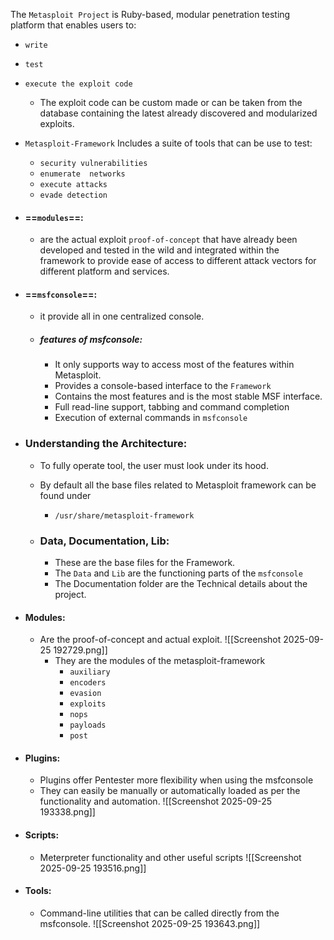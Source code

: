 The `Metasploit Project` is Ruby-based, modular penetration testing platform that enables users to:
- `write`
- `test`
- `execute the exploit code`
	- The exploit code can be custom made or can be taken from the database containing the latest already discovered and modularized exploits.
- `Metasploit-Framework` Includes a suite of tools that can be use to test:
	- `security vulnerabilities`
	- `enumerate  networks`
	- `execute attacks `
	- `evade detection`

- #### ==`modules`==:
	- are the actual exploit `proof-of-concept` that have already been developed and tested in the wild and integrated within the framework to provide ease of access to different attack vectors for different platform and services. 

- #### ==`msfconsole`==:
	- it provide all in one centralized console.
	- ##### features of msfconsole:
		- It only supports way to access most of the features within Metasploit.
		- Provides a console-based interface to the `Framework`
		- Contains the most features and is the most stable MSF interface.
		- Full read-line support, tabbing and command completion
		- Execution of external commands in `msfconsole`

- ### Understanding the Architecture:
	- To fully operate tool, the user must look under its hood.
	
	- By default all the base files related to Metasploit framework can be found under 
		- `/usr/share/metasploit-framework` 
	
	- ### Data, Documentation, Lib:
		- These are the base files for the Framework. 
		- The `Data` and `Lib` are the functioning parts of the `msfconsole`
		- The Documentation folder are the Technical details about the project.

- #### Modules:
	
	- Are the proof-of-concept and actual exploit.
		![[Screenshot 2025-09-25 192729.png]]
		- They are the modules of the metasploit-framework
			- `auxiliary`
			- `encoders`
			- `evasion` 
			- `exploits`
			- `nops`
			- `payloads`
			- `post`

- #### Plugins:
	
	- Plugins offer Pentester more flexibility when using the msfconsole
	- They can easily be manually or automatically loaded as per the functionality and automation.
		![[Screenshot 2025-09-25 193338.png]]

- #### Scripts:
	
	- Meterpreter functionality and other useful scripts
		 ![[Screenshot 2025-09-25 193516.png]]

- #### Tools:
	
	- Command-line utilities that can be called directly from the msfconsole.
		![[Screenshot 2025-09-25 193643.png]]
